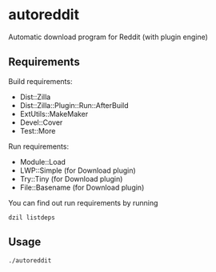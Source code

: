autoreddit
==========

Automatic download program for Reddit (with plugin engine)

Requirements
------------

Build requirements:

* Dist::Zilla
* Dist::Zilla::Plugin::Run::AfterBuild
* ExtUtils::MakeMaker
* Devel::Cover
* Test::More

Run requirements:

* Module::Load
* LWP::Simple (for Download plugin)
* Try::Tiny (for Download plugin)
* File::Basename (for Download plugin)

You can find out run requirements by running

    dzil listdeps

Usage
------

    ./autoreddit